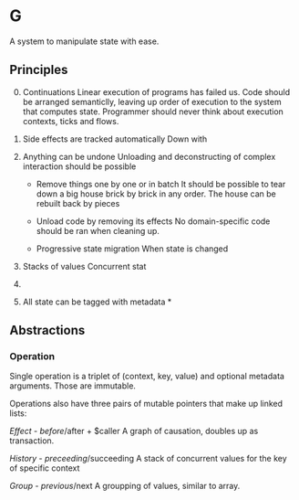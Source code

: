 # G

A system to manipulate state with ease. 


## Principles


0. Continuations 
   Linear execution of programs has failed us. Code should be arranged semanticlly, leaving up order of execution to the system that computes state. Programmer should never think about execution contexts,
   ticks and flows.

1. Side effects are tracked automatically
   Down with 

2. Anything can be undone
   Unloading and deconstructing of complex interaction should be possible 

   *  Remove things one by one or in batch
   	  It should be possible to tear down a big house brick by brick in any order.
   	  The house can be rebuilt back by pieces 

   *  Unload code by removing its effects
	  No domain-specific code should be ran when cleaning up.

   *  Progressive state migration
      When state is changed

3. Stacks of values
   Concurrent stat

4. 

5. All state can be tagged with metadata
   * 


## Abstractions

### Operation
Single operation is a triplet of (context, key, value) 
and optional metadata arguments. Those are immutable.

Operations also have three pairs of mutable pointers that 
make up linked lists:

*Effect*  - $before/$after + $caller
A graph of causation, doubles up as transaction. 

*History* - $preceeding/$succeeding 
A stack of concurrent values for the key of specific context

*Group*   - $previous/$next 
A groupping of values, similar to array.
